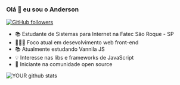 ### Olá 👋 eu sou o Anderson

[![GitHub followers](https://img.shields.io/github/followers/andyantunes.svg?style=social&label=Follow&maxAge=2592000)](https://github.com/andyantunes?tab=followers)

- 📚 Estudante de Sistemas para Internet na Fatec São Roque - SP
- 👨🏾‍💻 Foco atual em desevolvimento web front-end
- 📚 Atualmente estudando Vannila JS
- 💡 Interesse nas libs e frameworks de JavaScript
- 🤝 Iniciante na comunidade open source

![YOUR github stats](https://github-readme-stats.vercel.app/api?username=andyantunes)
